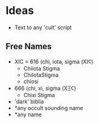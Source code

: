 # Ideas
+ Text to any 'cult' script


## Free Names

+ XIC = 616 (chi, iota, sigma (ΧΙϚ)
  + Chiiota Stigma
  + ChiIotaStigma
  + chiosi
+ 666 (chi, xi, sigma (ΧΞϚ)
  + Chixi Stigma
+ 'dark' biblia
+ \*any occult sounding name
+ \*any name
